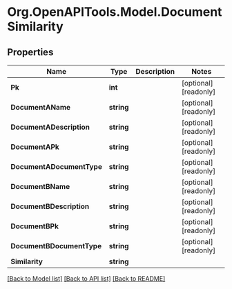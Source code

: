 
# Org.OpenAPITools.Model.DocumentSimilarity

## Properties

Name | Type | Description | Notes
------------ | ------------- | ------------- | -------------
**Pk** | **int** |  | [optional] [readonly] 
**DocumentAName** | **string** |  | [optional] [readonly] 
**DocumentADescription** | **string** |  | [optional] [readonly] 
**DocumentAPk** | **string** |  | [optional] [readonly] 
**DocumentADocumentType** | **string** |  | [optional] [readonly] 
**DocumentBName** | **string** |  | [optional] [readonly] 
**DocumentBDescription** | **string** |  | [optional] [readonly] 
**DocumentBPk** | **string** |  | [optional] [readonly] 
**DocumentBDocumentType** | **string** |  | [optional] [readonly] 
**Similarity** | **string** |  | 

[[Back to Model list]](../README.md#documentation-for-models)
[[Back to API list]](../README.md#documentation-for-api-endpoints)
[[Back to README]](../README.md)

